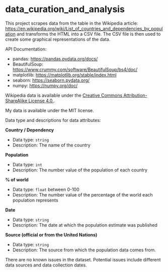 # data_curation_and_analysis
This project scrapes data from the table in the Wikipedia article: https://en.wikipedia.org/wiki/List_of_countries_and_dependencies_by_population and transforms the HTML into a CSV file. The CSV file is then used to create some graphical representations of the data. 

API Documentation: 
- pandas: https://pandas.pydata.org/docs/
- BeautifulSoup: https://www.crummy.com/software/BeautifulSoup/bs4/doc/
- matplotlib: https://matplotlib.org/stable/index.html
- seaborn: https://seaborn.pydata.org/
- numpy: https://numpy.org/doc/

Wikipedia data is available under the [Creative Commons Attribution-ShareAlike License 4.0.](https://en.wikipedia.org/wiki/Wikipedia:Text_of_the_Creative_Commons_Attribution-ShareAlike_4.0_International_License). 

My data is available under the MIT license. 

Data type and descriptions for data attributes:

**Country / Dependency**
- Data type: `string`
- Description: The name of the country 

**Population**
- Data type: `int`
- Description: The number value of the population of each country

**% of world**
- Data type: `float` between 0-100
- Description: The number value of the percentage of the world each population represents 

**Date**
- Data type: `string`
- Description: The date at which the population estimate was published

**Source (official or from the United Nations)**
- Data type: `string`
- Description: The source from which the population data comes from. 

There are no known issues in the dataset. Potential issues include different data sources and data collection dates. 
